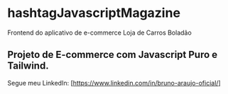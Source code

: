 # hashtagJavascriptMagazine
Frontend do aplicativo de e-commerce Loja de Carros Boladão

## Projeto de E-commerce com Javascript Puro e Tailwind.

Segue meu LinkedIn: [https://www.linkedin.com/in/bruno-araujo-oficial/]

